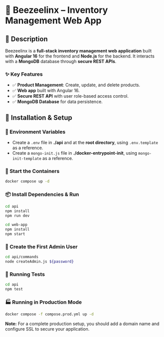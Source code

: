 # 🌆 Beezeelinx – Inventory Management Web App

## 📌 Description  
Beezeelinx is a **full-stack inventory management web application** built with **Angular 16** for the frontend and **Node.js** for the backend. It interacts with a **MongoDB** database through **secure REST APIs**.

### ✨ Key Features  
- ✅ **Product Management**: Create, update, and delete products.  
- ✅ **Web app** built with Angular 16.  
- ✅ **Secure REST API** with user role-based access control.  
- ✅ **MongoDB Database** for data persistence.  

## 🚀 Installation & Setup  

### 📄 Environment Variables  
- Create a `.env` file in **./api** and at the **root directory**, using `.env.template` as a reference.  
- Create a `mongo-init.js` file in **./docker-entrypoint-init**, using `mongo-init-template` as a reference.  

### 🐳 Start the Containers  
```bash
docker compose up -d
```

### 📦 Install Dependencies & Run
```bash
cd api
npm install
npm run dev
```

```bash
cd web-app
npm install
npm start
```

### 👤 Create the First Admin User
```bash
cd api/commands
node createAdmin.js ${password}
```

### 🧪 Running Tests
```bash
cd api
npm test
```

### 🏭 Running in Production Mode
```bash
docker compose -f compose.prod.yml up -d
```
**Note:** For a complete production setup, you should add a domain name and configure SSL to secure your application.